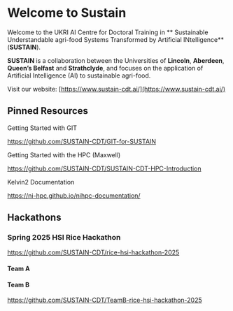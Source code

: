 # Welcome to Sustain

Welcome to the UKRI AI Centre for Doctoral Training in ** Sustainable Understandable agri-food Systems Transformed by Artificial INtelligence** (**SUSTAIN**).

**SUSTAIN** is a collaboration between the Universities of **Lincoln**, **Aberdeen**, **Queen’s Belfast** and **Strathclyde**, and focuses on the application of Artificial Intelligence (AI) to sustainable agri-food.

Visit our website: [https://www.sustain-cdt.ai/](https://www.sustain-cdt.ai/)



## Pinned Resources

Getting Started with GIT

https://github.com/SUSTAIN-CDT/GIT-for-SUSTAIN

Getting Started with the HPC (Maxwell)

https://github.com/SUSTAIN-CDT/SUSTAIN-CDT-HPC-Introduction

Kelvin2 Documentation

https://ni-hpc.github.io/nihpc-documentation/

## Hackathons

### Spring 2025 HSI Rice Hackathon

https://github.com/SUSTAIN-CDT/rice-hsi-hackathon-2025


#### Team A

#### Team B
https://github.com/SUSTAIN-CDT/TeamB-rice-hsi-hackathon-2025
